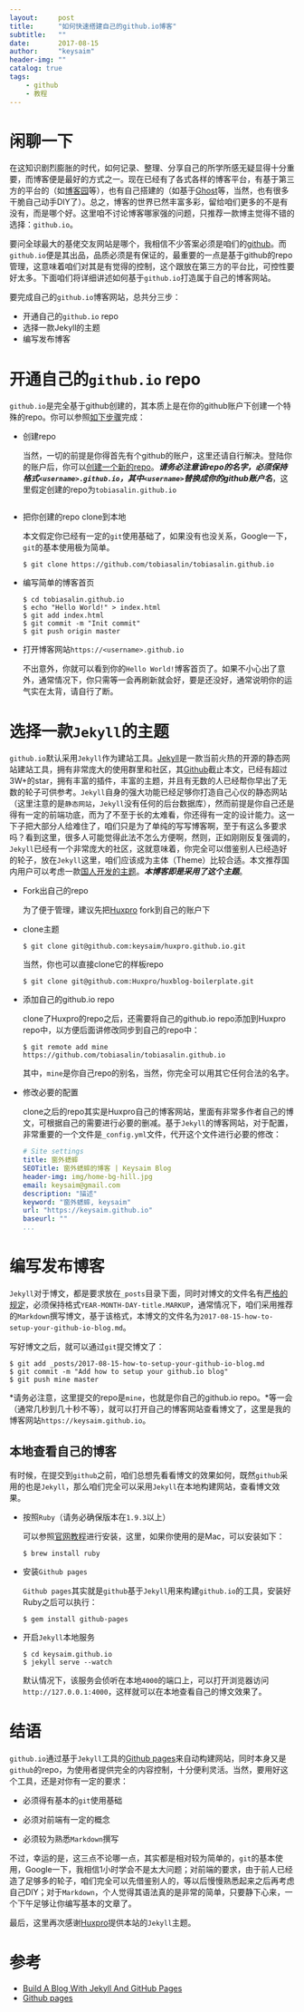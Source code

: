 ```yaml
---
layout:     post
title:      "如何快速搭建自己的github.io博客"
subtitle:   ""
date:       2017-08-15
author:     "keysaim"
header-img: ""
catalog: true
tags:
    - github
    - 教程
---
```


# 闲聊一下

在这知识剧烈膨胀的时代，如何记录、整理、分享自己的所学所感无疑显得十分重要，而博客便是最好的方式之一。现在已经有了各式各样的博客平台，有基于第三方的平台的（如[博客园](https://www.cnblogs.com/)等），也有自己搭建的（如基于[Ghost](https://ghost.org/)等，当然，也有很多干脆自己动手DIY了）。总之，博客的世界已然丰富多彩，留给咱们更多的不是有没有，而是哪个好。这里咱不讨论博客哪家强的问题，只推荐一款博主觉得不错的选择：`github.io`。

要问全球最大的基佬交友网站是哪个，我相信不少答案必须是咱们的[github](https://github.com)。而`github.io`便是其出品，品质必须是有保证的，最重要的一点是基于github的repo管理，这意味着咱们对其是有觉得的控制，这个跟放在第三方的平台比，可控性要好太多。下面咱们将详细讲述如何基于`github.io`打造属于自己的博客网站。

要完成自己的`github.io`博客网站，总共分三步：

* 开通自己的`github.io` repo
* 选择一款Jekyll的主题
* 编写发布博客

# 开通自己的`github.io` repo

`github.io`是完全基于github创建的，其本质上是在你的github账户下创建一个特殊的repo。你可以参照[如下步骤](https://pages.github.com/)完成：

* 创建repo

    当然，一切的前提是你得首先有个github的账户，这里还请自行解决。登陆你的账户后，你可以[创建一个新的repo](https://github.com/new)。***请务必注意该repo的名字，必须保持格式`<username>.github.io`，其中`<username>`替换成你的github账户名***，这里假定创建的repo为`tobiasalin.github.io`

    <div style="text-align: center">
        <img src="https://pages.github.com/images/user-repo@2x.png" alt=""/>
    </div>

* 把你创建的repo clone到本地

    本文假定你已经有一定的`git`使用基础了，如果没有也没关系，Google一下，`git`的基本使用极为简单。

    ```
    $ git clone https://github.com/tobiasalin/tobiasalin.github.io
    ```

* 编写简单的博客首页

    ```
    $ cd tobiasalin.github.io
    $ echo "Hello World!" > index.html
    $ git add index.html
    $ git commit -m "Init commit"
    $ git push origin master
    ```
* 打开博客网站`https://<username>.github.io`

    不出意外，你就可以看到你的`Hello World!`博客首页了。如果不小心出了意外，通常情况下，你只需等一会再刷新就会好，要是还没好，通常说明你的运气实在太背，请自行了断。

# 选择一款`Jekyll`的主题

`github.io`默认采用`Jekyll`作为建站工具。[Jekyll](https://jekyllrb.com/)是一款当前火热的开源的静态网站建站工具，拥有非常庞大的使用群里和社区，其[Github](https://github.com/jekyll/jekyll)截止本文，已经有超过3W+的star，拥有丰富的插件，丰富的主题，并且有无数的人已经帮你早出了无数的轮子可供参考。`Jekyll`自身的强大功能已经足够你打造自己心仪的静态网站（这里注意的是`静态网站`，`Jekyll`没有任何的后台数据库），然而前提是你自己还是得有一定的前端功底，而为了不至于长的太难看，你还得有一定的设计能力。这一下子把大部分人给难住了，咱们只是为了单纯的写写博客啊，至于有这么多要求吗？看到这里，很多人可能觉得此法不怎么方便啊，然则，正如刚刚反复强调的，`Jekyll`已经有一个非常庞大的社区，这就意味着，你完全可以借鉴别人已经造好的轮子，放在`Jekyll`这里，咱们应该成为主体（Theme）比较合适。本文推荐国内用户可以考虑一款[国人开发的主题](https://github.com/Huxpro/huxpro.github.io)。***本博客即是采用了这个主题***。

* Fork出自己的repo

    为了便于管理，建议先把[Huxpro](https://github.com/Huxpro/huxpro.github.io) fork到自己的账户下

* clone主题

    ```
    $ git clone git@github.com:keysaim/huxpro.github.io.git
    ```

    当然，你也可以直接clone它的样板repo

    ```
    $ git clone git@github.com:Huxpro/huxblog-boilerplate.git
    ```

* 添加自己的github.io repo

    clone了Huxpro的repo之后，还需要将自己的github.io repo添加到Huxpro repo中，以方便后面讲修改同步到自己的repo中：

    ```
    $ git remote add mine https://github.com/tobiasalin/tobiasalin.github.io
    ```

    其中，`mine`是你自己repo的别名，当然，你完全可以用其它任何合法的名字。

* 修改必要的配置

    clone之后的repo其实是Huxpro自己的博客网站，里面有非常多作者自己的博文，可根据自己的需要进行必要的删减。基于`Jekyll`的博客网站，对于配置，非常重要的一个文件是`_config.yml`文件，代开这个文件进行必要的修改：

    ```yaml
    # Site settings
    title: 窗外蟋蟀
    SEOTitle: 窗外蟋蟀的博客 | Keysaim Blog
    header-img: img/home-bg-hill.jpg
    email: keysaim@gmail.com
    description: "描述"
    keyword: "窗外蟋蟀, keysaim"
    url: "https://keysaim.github.io"
    baseurl: ""
    ...
    ```

# 编写发布博客

`Jekyll`对于博文，都是要求放在`_posts`目录下面，同时对博文的文件名有[严格的规定](https://jekyllrb.com/docs/posts/#creating-post-files)，必须保持格式`YEAR-MONTH-DAY-title.MARKUP`，通常情况下，咱们采用推荐的`Markdown`撰写博文，基于该格式，本博文的文件名为`2017-08-15-how-to-setup-your-github-io-blog.md`。

写好博文之后，就可以通过`git`提交博文了：

```
$ git add _posts/2017-08-15-how-to-setup-your-github-io-blog.md
$ git commit -m "Add how to setup your github.io blog"
$ git push mine master
```

*请务必注意，这里提交的repo是`mine`，也就是你自己的github.io repo。*等一会（通常几秒到几十秒不等），就可以打开自己的博客网站查看博文了，这里是我的博客网站`https://keysaim.github.io`。

## 本地查看自己的博客

有时候，在提交到`github`之前，咱们总想先看看博文的效果如何，既然`github`采用的也是`Jekyll`，那么咱们完全可以采用`Jekyll`在本地构建网站，查看博文效果。

* 按照`Ruby`（请务必确保版本在`1.9.3`以上）

    可以参照[官网教程](https://www.ruby-lang.org/en/downloads/)进行安装，这里，如果你使用的是Mac，可以安装如下：

    ```
    $ brew install ruby
    ```

* 安装`Github pages`

    `Github pages`其实就是`github`基于`Jekyll`用来构建`github.io`的工具，安装好Ruby之后可以执行：

    ```
    $ gem install github-pages
    ```

* 开启`Jekyll`本地服务

    ```
    $ cd keysaim.github.io
    $ jekyll serve --watch
    ```

    默认情况下，该服务会侦听在本地`4000`的端口上，可以打开浏览器访问`http://127.0.0.1:4000`，这样就可以在本地查看自己的博文效果了。

# 结语

`github.io`通过基于`Jekyll`工具的[Github pages](https://pages.github.com/)来自动构建网站，同时本身又是`github`的repo，为使用者提供完全的内容控制，十分便利灵活。当然，要用好这个工具，还是对你有一定的要求：

* 必须得有基本的`git`使用基础

* 必须对前端有一定的概念

* 必须较为熟悉`Markdown`撰写

不过，幸运的是，这三点不论哪一点，其实都是相对较为简单的，`git`的基本使用，Google一下，我相信1小时学会不是太大问题；对前端的要求，由于前人已经造了足够多的轮子，咱们完全可以先借鉴别人的，等以后慢慢熟悉起来之后再考虑自己DIY；对于`Markdown`，个人觉得其语法真的是非常的简单，只要静下心来，一个下午足够让你编写基本的文章了。

最后，这里再次感谢[Huxpro](https://github.com/Huxpro/huxpro.github.io)提供本站的`Jekyll`主题。

# 参考

* [Build A Blog With Jekyll And GitHub Pages](https://www.smashingmagazine.com/2014/08/build-blog-jekyll-github-pages/)
* [Github pages](https://pages.github.com/)
